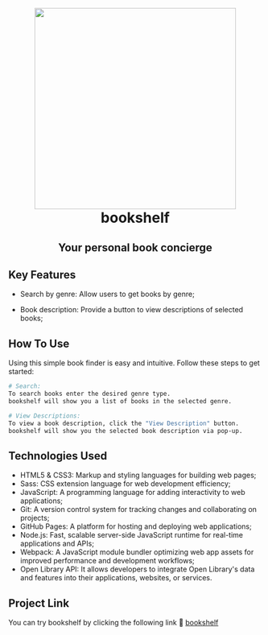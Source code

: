 <h1 align="center">
  <br>
    <img src="https://i.ibb.co/2g96FD0/Black-and-Gold-Classy-Minimalist-Circular-Name-Logo-1-removebg-preview.png" width="400">
  <br>
  bookshelf
  <br>
</h1>

<h2 align="center">Your personal book concierge</h2>

## Key Features

- Search by genre: Allow users to get books by genre;

- Book description: Provide a button to view descriptions of selected books;

## How To Use

Using this simple book finder is easy and intuitive. Follow these steps to get started:

```bash
# Search:
To search books enter the desired genre type.
bookshelf will show you a list of books in the selected genre.

# View Descriptions:
To view a book description, click the "View Description" button.
bookshelf will show you the selected book description via pop-up.
```

## Technologies Used

- HTML5 & CSS3: Markup and styling languages for building web pages;
- Sass: CSS extension language for web development efficiency;
- JavaScript: A programming language for adding interactivity to web applications;
- Git: A version control system for tracking changes and collaborating on projects;
- GitHub Pages: A platform for hosting and deploying web applications;
- Node.js: Fast, scalable server-side JavaScript runtime for real-time applications and APIs;
- Webpack: A JavaScript module bundler optimizing web app assets for improved performance and development workflows;
- Open Library API: It allows developers to integrate Open Library's data and features into their applications, websites, or services.

## Project Link

You can try bookshelf by clicking the following link :link: [bookshelf](https://bookshelf-search.netlify.app/)
